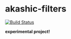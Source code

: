 # akashic-filters

[![Build Status](https://travis-ci.org/pocketberserker/akashic-filters.svg?branch=master)](https://travis-ci.org/pocketberserker/akashic-filters)

**experimental project!**

